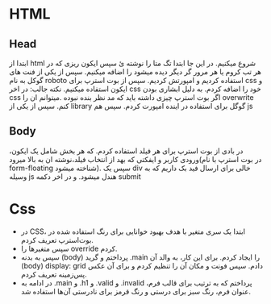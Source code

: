 # HTML

## Head

ابتدا از html شروع میکنیم. در این جا ابتدا تگ متا را نوشته ئ سپس ایکون ریزی که در هر تب کروم یا هر مرور گر دیگر دیده میشود را اضافه میکنیم. سپس از یکی از فنت های گوکل به نام roboto استفاده کردیم و امپورتش کردیم. سپس از بوت استرپ برای css و ایکون استفاده میکنیم. نکته جالب: در اخر css خود را اضافه کردم. به دلیل ابشاری بودن css اگر بوت استرپ چیزی داشته باید که مد نظر بنده نبوده .میتوانم ان را overwrite کنم. سپس از یکی از library گوگل برای استفاده در اینده امپورت کردم. سپس هم js

## Body

در بادی از بوت استرپ برای هر فیلد استفاده کردم. که هر بخش شامل یک ایکون، ورودی کاربر و ایفکتی که بهد از انتخاب فیلد،نوشته ان به بالا میرود(در بوت استرپ با نام form-floating شناخته میشود). سپس یک div خالی برای ارسال فید بک داریم که به وسیله js هندل میشود. و در اخر دکمه submit

# Css

- در CSS، ابتدا یک سری متغیر با هدف بهبود خوانایی برای رنگ استفاده شده در بوت‌استرپ تعریف کردم.
- سپس متغیرها را override کردم.
- سپس به بدنه (body) پرداختم و گرید .main را ایجاد کردم. برای این کار، به والد آن (body) display: grid دادم. سپس فونت و مکان آن را تنظیم کردم و برای آن عکس پس‌زمینه تعریف کردم.
- در ادامه به .main و .h1 و .valid و .invalid پرداختم که به ترتیب برای قالب فرم، عنوان فرم، رنگ سبز برای درستی و رنگ قرمز برای نادرستی آن‌ها استفاده شد.
